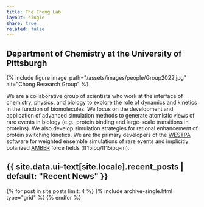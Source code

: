 ```yaml
---
title: The Chong Lab
layout: single
share: true
related: false
---
```

## Department of Chemistry at the University of Pittsburgh

{% include figure image_path="/assets/images/people/Group2022.jpg" alt="Chong Research Group" %}

We are a collaborative group of scientists who work at the interface of chemistry, physics, and biology to explore the role of dynamics and kinetics in the function of biomolecules. We focus on the development and application of advanced simulation methods to generate atomistic views of rare events in biology (e.g., protein binding and large-scale transitions in proteins). We also develop simulation strategies for rational enhancement of protein switching kinetics. We are the primary developers of the [WESTPA](https://westpa.github.io/westpa) software for weighted ensemble simulations of rare events and implicitly polarized [AMBER](https://ambermd.org) force fields (ff15ipq/ff15ipq-m).

<h2><a href="/News/" style="color:inherit; text-decoration:none">{{ site.data.ui-text[site.locale].recent_posts | default: "Recent News" }}</a></h2>

<div class="grid__wrapper">
  {% for post in site.posts limit: 4 %}
      {% include archive-single.html type="grid" %}
  {% endfor %}
</div>
